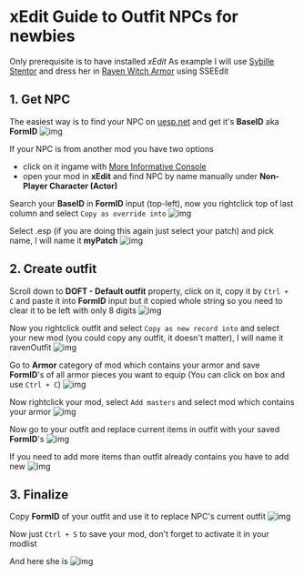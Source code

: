 # xEdit Guide to Outfit NPCs for newbies
Only prerequisite is to have installed _xEdit_
As example I will use [Sybille Stentor](https://en.uesp.net/wiki/Skyrim:Sybille_Stentor) and dress her in [Raven Witch Armor](https://www.nexusmods.com/skyrimspecialedition/mods/37878) using SSEEdit

## 1. Get NPC
The easiest way is to find your NPC on [uesp.net](https://en.uesp.net/wiki/Main_Page) and get it's __BaseID__ aka __FormID__
![img](/images/1.png)

If your NPC is from another mod you have two options
 - click on it ingame with [More Informative Console](https://www.nexusmods.com/skyrimspecialedition/mods/19250)
 - open your mod in __xEdit__ and find NPC by name manually under __Non-Player Character (Actor)__

Search your __BaseID__ in __FormID__ input (top-left), now you rightclick top of last column and select `Copy as override into`
![img](/images/3.png)

Select <new file>.esp (if you are doing this again just select your patch) and pick name, I will name it __myPatch__
![img](/images/4.png)

## 2. Create outfit
Scroll down to __DOFT - Default outfit__ property, click on it, copy it by `Ctrl + C` and paste it into __FormID__ input but it copied whole string so you need to clear it to be left with only 8 digits
![img](/images/5.png)

Now you rightclick outfit and select `Copy as new record into` and select your new mod (you could copy any outfit, it doesn't matter), I will name it ravenOutfit
![img](/images/6.png)

Go to __Armor__ category of mod which contains your armor and save __FormID__'s of all armor pieces you want to equip (You can click on box and use `Ctrl + C`)
![img](/images/7.png)

Now rightclick your mod, select `Add masters` and select mod which contains your armor
![img](/images/8.png)
 
Now go to your outfit and replace current items in outfit with your saved __FormID__'s
![img](/images/9.png)

If you need to add more items than outfit already contains you have to add new
![img](/images/10.png)

## 3. Finalize
Copy __FormID__ of your outfit and use it to replace NPC's current outfit
![img](/images/11.png)

Now just `Ctrl + S` to save your mod, don't forget to activate it in your modlist

And here she is
![img](/images/12.jpg)

